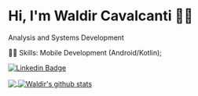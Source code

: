 

# Hi, I'm Waldir Cavalcanti :wave::smiley:

Analysis and Systems Development 

👨‍💻  Skills: Mobile Development (Android/Kotlin);

[![Linkedin Badge](https://img.shields.io/badge/-LinkedIn-blue?style=flat-square&logo=Linkedin&logoColor=white&link=https://www.linkedin.com/in/waldircavalcanti/)](https://www.linkedin.com/in/waldircavalcanti/)


<a href="https://github.com/waldircavalcanti/github-readme-stats">
  <!-- Change the `github-readme-stats.anuraghazra1.vercel.app` to `github-readme-stats.vercel.app`  -->
  <img align="center" src="https://github-readme-stats.anuraghazra1.vercel.app/api/top-langs/?username=waldircavalcanti&layout=compact&theme=dark&show_icons=true" />
</a>

<a href="https://github.com/waldircavalcanti/github-readme-stats">
  <img align="center" src="https://github-readme-stats.waldircavalcanti.vercel.app/api?username=waldircavalcanti&show_icons=true&include_all_commits=true&theme=dark&show_icons=true" alt="Waldir's github stats" />
</a>
